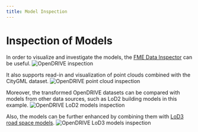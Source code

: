 ```yaml
---
title: Model Inspection
---
```


# Inspection of Models

In order to visualize and investigate the models, the [FME Data Inspector](https://docs.safe.com/fme/html/FME_Desktop_Documentation/FME_QuickTranslator/DataInspector/AboutTheDataInspector/FMEDataInspector_about.htm) can be useful.
![OpenDRIVE inspection](/assets/media/demos/inspection-opendrive.png)

It also supports read-in and visualization of point clouds combined with the CityGML dataset.
![OpenDRIVE point cloud inspection](/assets/media/demos/inspection-opendrive-pointcloud.png)

Moreover, the transformed OpenDRIVE datasets can be compared with models from other data sources, such as LoD2 building models in this example.
![OpenDRIVE LoD2 models inspection](/assets/media/demos/inspection-opendrive-lod2.png)

Also, the models can be further enhanced by combining them with [LoD3 road space models](https://github.com/savein/lod3-road-space-models).
![OpenDRIVE LoD3 models inspection](/assets/media/demos/inspection-opendrive-lod3.png)
